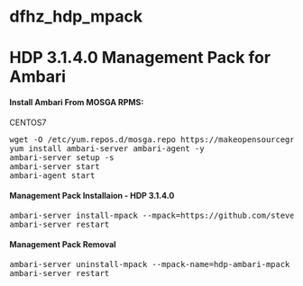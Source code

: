 # dfhz_hdp_mpack
<h1>HDP 3.1.4.0 Management Pack for Ambari</h1>

<b><i> </i></b>

#### Install Ambari From MOSGA RPMS:
CENTOS7
<pre>wget -O /etc/yum.repos.d/mosga.repo https://makeopensourcegreatagain.com/repos/centos/7/ambari/2.7.5.0/mosga-ambari.repo
yum install ambari-server ambari-agent -y
ambari-server setup -s
ambari-server start
ambari-agent start</pre>

#### Management Pack Installaion - HDP 3.1.4.0
<pre>ambari-server install-mpack --mpack=https://github.com/steven-matison/dfhz_hdp_mpack/raw/master/hdp-ambari-mpack-3.1.4.0.tar.gz --verbose
ambari-server restart</pre>

#### Management Pack Removal
<pre>ambari-server uninstall-mpack --mpack-name=hdp-ambari-mpack
ambari-server restart</pre>


